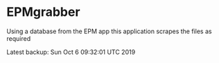 # EPMgrabber
Using a database from the EPM app this application scrapes the files as required


Latest backup: Sun Oct 6 09:32:01 UTC 2019
